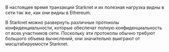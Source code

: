 В настоящее время транзакции Starknet и их полезная нагрузка видны в сети так же, как они видны в Ethereum.

В Starknet можно развернуть различные протоколы конфиденциальности, которые обеспечат полную конфиденциальность от всех участников сети. Поскольку эти протоколы обычно требуют большого объема вычислений, они значительно выиграют от масштабируемости Starknet.